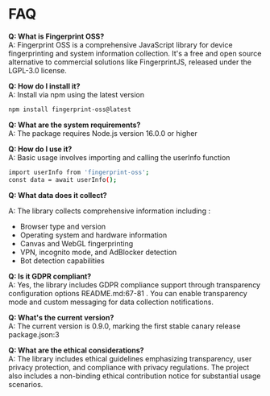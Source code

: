 # FAQ

**Q: What is Fingerprint OSS?**  
A: Fingerprint OSS is a comprehensive JavaScript library for device fingerprinting and system information collection. It's a free  and open source alternative to commercial solutions like FingerprintJS, released under the LGPL-3.0 license.

**Q: How do I install it?**  
A: Install via npm using the latest version
```bash
npm install fingerprint-oss@latest
```

**Q: What are the system requirements?**  
A: The package requires Node.js version 16.0.0 or higher

**Q: How do I use it?**  
A: Basic usage involves importing and calling the userInfo function
```bash
import userInfo from 'fingerprint-oss';  
const data = await userInfo();
```
**Q: What data does it collect?**

A: The library collects comprehensive information including :
- Browser type and version
- Operating system and hardware information
- Canvas and WebGL fingerprinting
- VPN, incognito mode, and AdBlocker detection
- Bot detection capabilities

**Q: Is it GDPR compliant?**  
A: Yes, the library includes GDPR compliance support through transparency configuration options README.md:67-81 . You can enable transparency mode and custom messaging for data collection notifications.

**Q: What's the current version?**  
A: The current version is 0.9.0, marking the first stable canary release package.json:3

**Q: What are the ethical considerations?**  
A: The library includes ethical guidelines emphasizing transparency, user privacy protection, and compliance with privacy regulations. The project also includes a non-binding ethical contribution notice for substantial usage scenarios.
